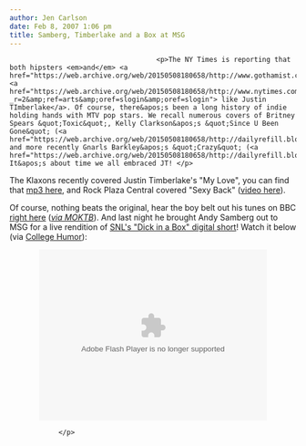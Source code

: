 ```yaml
---
author: Jen Carlson
date: Feb 8, 2007 1:06 pm
title: Samberg, Timberlake and a Box at MSG
---
```


	
										<p>The NY Times is reporting that both hipsters <em>and</em> <a href="https://web.archive.org/web/20150508180658/http://www.gothamist.com/archives/2007/01/29/blipster_really.php">blipsters</a> <a href="https://web.archive.org/web/20150508180658/http://www.nytimes.com/2007/02/07/arts/music/07just.html?_r=2&amp;ref=arts&amp;oref=slogin&amp;oref=slogin"> like Justin TImberlake</a>. Of course, there&apos;s been a long history of indie holding hands with MTV pop stars. We recall numerous covers of Britney Spears &quot;Toxic&quot;, Kelly Clarkson&apos;s &quot;Since U Been Gone&quot; (<a href="https://web.archive.org/web/20150508180658/http://dailyrefill.blogs.com/daily/files/since_u_been_gone.mp3">mp3</a>) and more recently Gnarls Barkley&apos;s &quot;Crazy&quot; (<a href="https://web.archive.org/web/20150508180658/http://dailyrefill.blogs.com/daily/files/Crazy.mp3">mp3</a>). It&apos;s about time we all embraced JT! </p>

<p>The Klaxons recently covered Justin Timberlake&apos;s &quot;My Love&quot;, you can find that <a href="https://web.archive.org/web/20150508180658/http://i-was-there.blogspot.com/2007/01/myths-of-near-overdose.html">mp3 here</a>, and Rock Plaza Central covered &quot;Sexy Back&quot; (<a href="https://web.archive.org/web/20150508180658/http://www.youtube.com/watch?v=JhO9qkB0YXQ">video here</a>).  </p>

<p>Of course, nothing beats the original, hear the boy belt out his tunes on BBC <a href="https://web.archive.org/web/20150508180658/http://www.bbc.co.uk/radio1/presents/justintimberlake/">right here</a> (<a href="https://web.archive.org/web/20150508180658/http://myoldkyhome.blogspot.com/2006/10/justin-timberlake-bbc-radio-1-maida.html"><em>via MOKTB</em></a>). And last night he brought Andy Samberg out to MSG for a live rendition of <a href="https://web.archive.org/web/20150508180658/http://www.youtube.com/watch?v=1dmVU08zVpA">SNL&apos;s &quot;Dick in a Box&quot; digital short</a>! Watch it below (via <a href="https://web.archive.org/web/20150508180658/http://www.collegehumor.com/video:1740879">College Humor</a>):</p>

<p align="center"><embed src="https://web.archive.org/web/20150508180658oe_/http://www.collegehumor.com/moogaloop/moogaloop.swf?clip_id=1740879" quality="best" width="400" height="300" type="application/x-shockwave-flash">					
										
									
				</p>